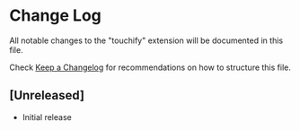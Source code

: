 # Change Log

All notable changes to the "touchify" extension will be documented in this file.

Check [Keep a Changelog](http://keepachangelog.com/) for recommendations on how to structure this file.

## [Unreleased]

- Initial release